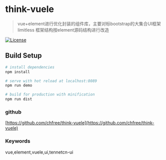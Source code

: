 # think-vuele

> vue+element进行优化封装的组件库，主要对标bootstrap的大集合UI框架limitless
> 框架结构按element源码结构进行改造

[![License](https://img.shields.io/npm/l/tennetcn-ui.svg)](https://www.npmjs.com/package/tennetcn-ui)

## Build Setup

``` bash
# install dependencies
npm install

# serve with hot reload at localhost:8089
npm run demo

# build for production with minification
npm run dist
```

### github
[https://github.com/chfree/think-vuele](https://github.com/chfree/think-vuele)

### Keywords
vue,element,vuele,ui,tennetcn-ui